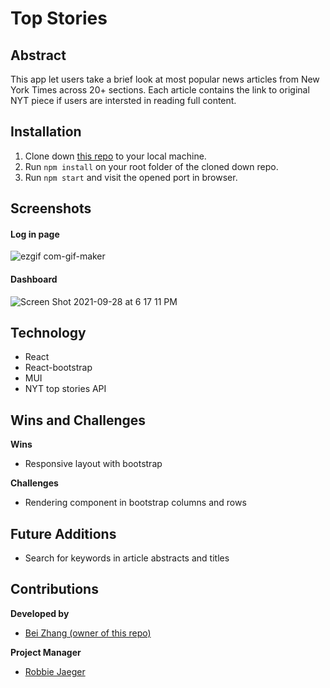 # Top Stories

## Abstract
This app let users take a brief look at most popular news articles from New York Times across 20+ sections. Each article contains the link to original NYT piece if users are intersted in reading full content. 

## Installation

1. Clone down [this repo](https://github.com/beizy/white-lotus) to your local machine.
2. Run `npm install` on your root folder of the cloned down repo.
3. Run `npm start` and visit the opened port in browser.


## Screenshots

#### Log in page
![ezgif com-gif-maker](https://user-images.githubusercontent.com/73845209/135175701-f80177e9-8c28-4949-9a12-f39e7634b404.gif)
#### Dashboard
![Screen Shot 2021-09-28 at 6 17 11 PM](https://user-images.githubusercontent.com/73845209/135173428-8dc830cd-abd3-4d53-a107-4adce5879a5b.png)


## Technology
- React
- React-bootstrap
- MUI
- NYT top stories API
 

## Wins and Challenges

**Wins**
- Responsive layout with bootstrap

**Challenges**
- Rendering component in bootstrap columns and rows


## Future Additions
- Search for keywords in article abstracts and titles



## Contributions

**Developed by**

- [Bei Zhang (owner of this repo)](https://github.com/beizy)

**Project Manager**

- [Robbie Jaeger](https://github.com/robbiejaeger)

